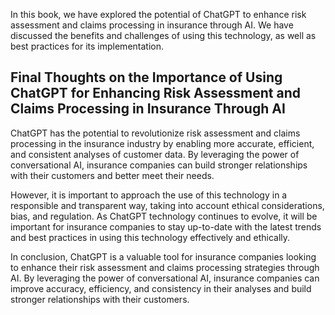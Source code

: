 
In this book, we have explored the potential of ChatGPT to enhance risk assessment and claims processing in insurance through AI. We have discussed the benefits and challenges of using this technology, as well as best practices for its implementation.

Final Thoughts on the Importance of Using ChatGPT for Enhancing Risk Assessment and Claims Processing in Insurance Through AI
-----------------------------------------------------------------------------------------------------------------------------

ChatGPT has the potential to revolutionize risk assessment and claims processing in the insurance industry by enabling more accurate, efficient, and consistent analyses of customer data. By leveraging the power of conversational AI, insurance companies can build stronger relationships with their customers and better meet their needs.

However, it is important to approach the use of this technology in a responsible and transparent way, taking into account ethical considerations, bias, and regulation. As ChatGPT technology continues to evolve, it will be important for insurance companies to stay up-to-date with the latest trends and best practices in using this technology effectively and ethically.

In conclusion, ChatGPT is a valuable tool for insurance companies looking to enhance their risk assessment and claims processing strategies through AI. By leveraging the power of conversational AI, insurance companies can improve accuracy, efficiency, and consistency in their analyses and build stronger relationships with their customers.